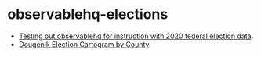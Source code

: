 # observablehq-elections
- [Testing out observablehq for instruction with 2020 federal election data](https://observablehq.com/d/a44a721984fe3871).
- [Dougenik Election Cartogram by County](https://observablehq.com/d/1b8acd73a98c4121)
